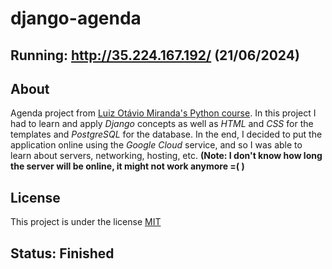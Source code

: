 #  django-agenda

##  Running: http://35.224.167.192/ (21/06/2024)  

##  About

Agenda project from [Luiz Otávio Miranda's Python course](https://www.udemy.com/course/python-3-do-zero-ao-avancado/).
In this project I had to learn and apply *Django* concepts as well as *HTML* and *CSS* for the templates and *PostgreSQL* for the database.
In the end, I decided to put the application online using the *Google Cloud* service, and so I was able to learn about servers, networking, hosting, etc.
**(Note: I don't know how long the server will be online, it might not work anymore =( )**

##  License

This project is under the license [MIT](./LICENSE)

##  Status: Finished
